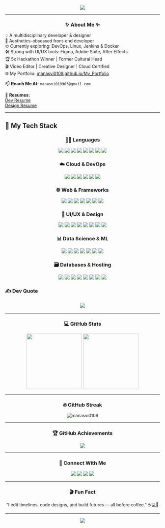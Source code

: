 <!-- Animated Header -->
<p align="center">
  <img src="https://readme-typing-svg.herokuapp.com?font=DM+Serif+Display&size=28&duration=3000&color=EC81D2&center=true&vCenter=true&width=800&lines=Hi+%F0%9F%91%8B%2C+I'm+Manasvi+Avadhanula!;Creative+Technologist+%7C+DevOps+Learner+%7C+Frontend+Dev;Designing+for+impact%2C+Coding+with+purpose!" />
</p>

---

<h3 align="center">✨ About Me ✨</h3>

💡 A multidisciplinary developer & designer  
🎨 Aesthetics-obsessed front-end developer  
⚙️ Currently exploring: DevOps, Linux, Jenkins & Docker  
🛠️ Strong with UI/UX tools: Figma, Adobe Suite, After Effects  
🏆 5x Hackathon Winner | Former Cultural Head  
🎬 Video Editor | Creative Designer | Cloud Certified  
🌐 My Portfolio: [manasvi0109.github.io/My_Portfolio](https://manasvi0109.github.io/My_Portfolio/)  

📫 **Reach Me At:** `manasvi010903@gmail.com`

📄 **Resumes:**  
[Dev Resume](https://drive.google.com/file/d/1htnrmhsbWS9P9Q7GOtMFJ9b6AvQ9F5E0/view?usp=sharing)  
[Design Resume](https://drive.google.com/file/d/1iszw8zhCzSp-G1uFvKLvclVd_Nqds5XN/view?usp=sharing)  

---

## 🚀 My Tech Stack

<div align="center">

### 👩‍💻 Languages
<img src="https://img.shields.io/badge/C-00599C?style=flat-square&logo=c&logoColor=white"/>
<img src="https://img.shields.io/badge/C++-00599C?style=flat-square&logo=c%2B%2B&logoColor=white"/>
<img src="https://img.shields.io/badge/Java-ED8B00?style=flat-square&logo=java&logoColor=white"/>
<img src="https://img.shields.io/badge/Python-3670A0?style=flat-square&logo=python&logoColor=ffdd54"/>
<img src="https://img.shields.io/badge/JavaScript-F7DF1E?style=flat-square&logo=javascript&logoColor=000"/>
<img src="https://img.shields.io/badge/HTML5-E34F26?style=flat-square&logo=html5&logoColor=white"/>
<img src="https://img.shields.io/badge/CSS3-1572B6?style=flat-square&logo=css3&logoColor=white"/>
<img src="https://img.shields.io/badge/R-276DC3?style=flat-square&logo=r&logoColor=white"/>

### ☁️ Cloud & DevOps
<img src="https://img.shields.io/badge/AWS-FF9900?style=flat-square&logo=amazon-aws&logoColor=white"/>
<img src="https://img.shields.io/badge/Azure-0072C6?style=flat-square&logo=microsoftazure&logoColor=white"/>
<img src="https://img.shields.io/badge/Google%20Cloud-4285F4?style=flat-square&logo=google-cloud&logoColor=white"/>
<img src="https://img.shields.io/badge/Firebase-039BE5?style=flat-square&logo=firebase"/>
<img src="https://img.shields.io/badge/Docker-0db7ed?style=flat-square&logo=docker&logoColor=white"/>
<img src="https://img.shields.io/badge/GitHub%20Actions-2671E5?style=flat-square&logo=githubactions&logoColor=white"/>

### 🌐 Web & Frameworks
<img src="https://img.shields.io/badge/React-20232a?style=flat-square&logo=react&logoColor=61DAFB"/>
<img src="https://img.shields.io/badge/Next.js-000000?style=flat-square&logo=nextdotjs&logoColor=white"/>
<img src="https://img.shields.io/badge/Redux-593d88?style=flat-square&logo=redux&logoColor=white"/>
<img src="https://img.shields.io/badge/Vite-646CFF?style=flat-square&logo=vite&logoColor=white"/>
<img src="https://img.shields.io/badge/TailwindCSS-38B2AC?style=flat-square&logo=tailwind-css&logoColor=white"/>
<img src="https://img.shields.io/badge/Node.js-6DA55F?style=flat-square&logo=node.js&logoColor=white"/>
<img src="https://img.shields.io/badge/Flask-000000?style=flat-square&logo=flask&logoColor=white"/>

### 🎨 UI/UX & Design
<img src="https://img.shields.io/badge/Figma-F24E1E?style=flat-square&logo=figma&logoColor=white"/>
<img src="https://img.shields.io/badge/Framer-000000?style=flat-square&logo=framer&logoColor=blue"/>
<img src="https://img.shields.io/badge/Adobe%20CC-DA1F26?style=flat-square&logo=Adobe%20Creative%20Cloud&logoColor=white"/>
<img src="https://img.shields.io/badge/After%20Effects-9999FF?style=flat-square&logo=Adobe%20After%20Effects&logoColor=white"/>
<img src="https://img.shields.io/badge/Illustrator-FF9A00?style=flat-square&logo=adobe%20illustrator&logoColor=white"/>
<img src="https://img.shields.io/badge/Photoshop-31A8FF?style=flat-square&logo=adobe%20photoshop&logoColor=white"/>
<img src="https://img.shields.io/badge/Canva-00C4CC?style=flat-square&logo=canva&logoColor=white"/>
<img src="https://img.shields.io/badge/Blender-F5792A?style=flat-square&logo=blender&logoColor=white"/>

### 📊 Data Science & ML
<img src="https://img.shields.io/badge/NumPy-013243?style=flat-square&logo=numpy&logoColor=white"/>
<img src="https://img.shields.io/badge/Pandas-150458?style=flat-square&logo=pandas&logoColor=white"/>
<img src="https://img.shields.io/badge/Matplotlib-ffffff?style=flat-square&logo=Matplotlib&logoColor=black"/>
<img src="https://img.shields.io/badge/TensorFlow-FF6F00?style=flat-square&logo=TensorFlow&logoColor=white"/>
<img src="https://img.shields.io/badge/scikit--learn-F7931E?style=flat-square&logo=scikit-learn&logoColor=white"/>
<img src="https://img.shields.io/badge/PyTorch-EE4C2C?style=flat-square&logo=PyTorch&logoColor=white"/>
<img src="https://img.shields.io/badge/OpenCV-white?style=flat-square&logo=opencv&logoColor=white"/>

### 🗃️ Databases & Hosting
<img src="https://img.shields.io/badge/MySQL-4479A1?style=flat-square&logo=mysql&logoColor=white"/>
<img src="https://img.shields.io/badge/PostgreSQL-316192?style=flat-square&logo=postgresql&logoColor=white"/>
<img src="https://img.shields.io/badge/MongoDB-4ea94b?style=flat-square&logo=mongodb&logoColor=white"/>
<img src="https://img.shields.io/badge/SQLite-07405e?style=flat-square&logo=sqlite&logoColor=white"/>
<img src="https://img.shields.io/badge/Supabase-3ECF8E?style=flat-square&logo=supabase&logoColor=white"/>
<img src="https://img.shields.io/badge/Vercel-000000?style=flat-square&logo=vercel&logoColor=white"/>
<img src="https://img.shields.io/badge/Render-46E3B7?style=flat-square&logo=render&logoColor=white"/>
<img src="https://img.shields.io/badge/Netlify-00C7B7?style=flat-square&logo=netlify&logoColor=white"/>

</div>


### ✍️ Dev Quote

<h3 align="center">
  
![](https://quotes-github-readme.vercel.app/api?type=horizontal&theme=radical)

---

<h3 align="center">💻 GitHub Stats</h3>

<div align="center">
  <img src="https://github-readme-stats.vercel.app/api?username=manasvi0109&show_icons=true&theme=radical&hide_border=true&bg_color=00000000&title_color=EC81D2&icon_color=E34C26" height="180"/>
  <img src="https://github-readme-stats.vercel.app/api/top-langs/?username=manasvi0109&layout=compact&theme=radical&hide_border=true&bg_color=00000000&title_color=EC81D2" height="180"/>
</div>

---

<h3 align="center">🔥 GitHub Streak</h3>

<p align="center">
  <img src="https://github-readme-streak-stats.herokuapp.com/?user=manasvi0109&theme=radical&hide_border=true&date_format=M%20j%5B%2C%20Y%5D" alt="manasvi0109" />
</p>

---

<h3 align="center">🏆 GitHub Achievements</h3>

<p align="center">
  <img src="https://github-profile-trophy.vercel.app/?username=manasvi0109&theme=dracula&no-frame=true&column=6" />
</p>

---

<h3 align="center">📌 Connect With Me</h3>

<p align="center">
  <a href="https://www.linkedin.com/in/manasvi-avadhanula-55856723a/" target="_blank"><img src="https://img.shields.io/badge/LinkedIn-%230077B5?style=for-the-badge&logo=linkedin&logoColor=white"/></a>
  <a href="https://stackoverflow.com/users/https://stackovermanasvi-avadhanula" target="_blank"><img src="https://img.shields.io/badge/StackOverflow-FE7A16?style=for-the-badge&logo=stackoverflow&logoColor=white" /></a>
  <a href="https://kaggle.com/httmanasviavadhanula" target="_blank"><img src="https://img.shields.io/badge/Kaggle-20BEFF?style=for-the-badge&logo=kaggle&logoColor=white"/></a>
  <a href="https://www.hackerrank.com/manasvi010903" target="_blank"><img src="https://img.shields.io/badge/HackerRank-2EC866?style=for-the-badge&logo=HackerRank&logoColor=white"/></a>
</p>

---

<h3 align="center">🎬 Fun Fact</h3>

<p align="center">“I edit timelines, code designs, and build futures — all before coffee.” ☕💻🎨</p>

---

<p align="center">
  <img src="https://capsule-render.vercel.app/api?type=waving&color=EC81D2&height=120&section=footer"/>
</p>
